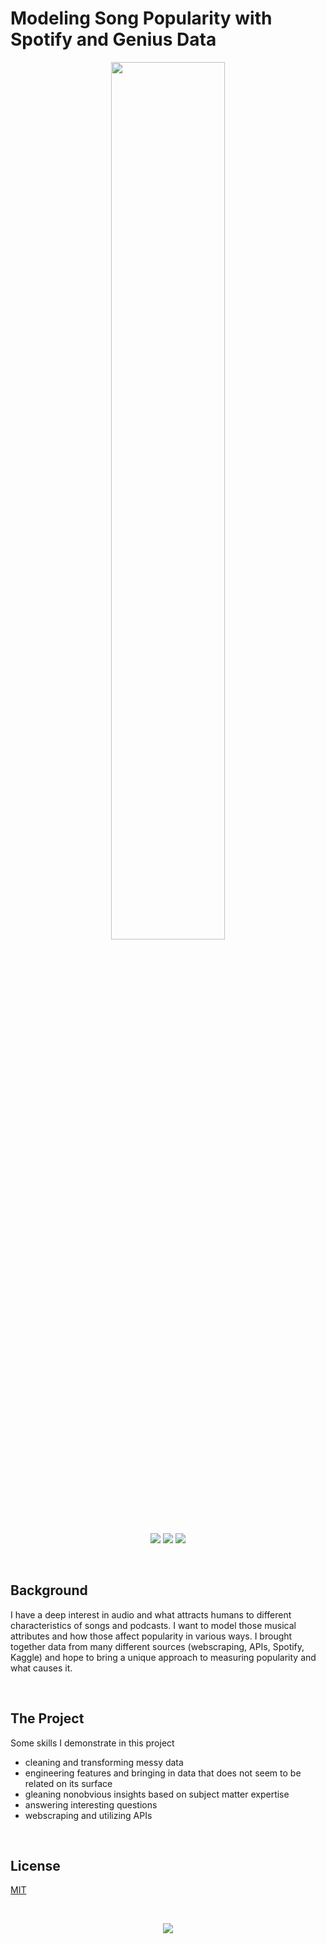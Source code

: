 # Modeling Song Popularity with Spotify and Genius Data

<p align="center"><img width=60% src="https://completemusicupdate.com/wp-content/uploads/2016/01/spotifygenius.jpg"></p>
<p align="center">
  <img src="https://img.shields.io/badge/python-v3.8+-blue.svg" />
  <img src="https://img.shields.io/badge/Maintained%3F-yes-green.svg" />
  <img src="https://img.shields.io/badge/license-MIT-blue.svg" />
</p>

<br>

## Background

I have a deep interest in audio and what attracts humans to different characteristics of songs and podcasts. I want to model those musical attributes and how those affect popularity in various ways. I brought together data from many different sources (webscraping, APIs, Spotify, Kaggle) and hope to bring a unique approach to measuring popularity and what causes it.

<br>

## The Project
Some skills I demonstrate in this project
  - cleaning and transforming messy data
  - engineering features and bringing in data that does not seem to be related on its surface
  - gleaning nonobvious insights based on subject matter expertise
  - answering interesting questions 
  - webscraping and utilizing APIs

<br>

## License
[MIT](https://choosealicense.com/licenses/mit/)

<br>

<p align="center">
  <img src="https://img.shields.io/badge/Made%20with-Jupyter-orange?style=for-the-badge&logo=Jupyter" />
</p>
